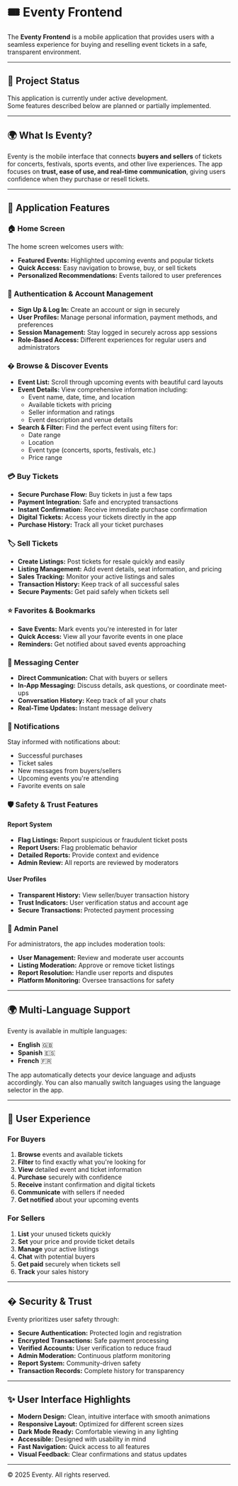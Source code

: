# 🎟️ Eventy Frontend

The **Eventy Frontend** is a mobile application that provides users with a seamless experience for buying and reselling event tickets in a safe, transparent environment.

---

## 🚧 Project Status

This application is currently under active development.  
Some features described below are planned or partially implemented.

---

## 🌍 What Is Eventy?

Eventy is the mobile interface that connects **buyers and sellers** of tickets for concerts, festivals, sports events, and other live experiences. The app focuses on **trust, ease of use, and real-time communication**, giving users confidence when they purchase or resell tickets.

---

## 📱 Application Features

### 🏠 Home Screen
The home screen welcomes users with:
- **Featured Events:** Highlighted upcoming events and popular tickets
- **Quick Access:** Easy navigation to browse, buy, or sell tickets
- **Personalized Recommendations:** Events tailored to user preferences

### 🔐 Authentication & Account Management
- **Sign Up & Log In:** Create an account or sign in securely
- **User Profiles:** Manage personal information, payment methods, and preferences
- **Session Management:** Stay logged in securely across app sessions
- **Role-Based Access:** Different experiences for regular users and administrators

### � Browse & Discover Events
- **Event List:** Scroll through upcoming events with beautiful card layouts
- **Event Details:** View comprehensive information including:
  - Event name, date, time, and location
  - Available tickets with pricing
  - Seller information and ratings
  - Event description and venue details
- **Search & Filter:** Find the perfect event using filters for:
  - Date range
  - Location
  - Event type (concerts, sports, festivals, etc.)
  - Price range

### 💳 Buy Tickets
- **Secure Purchase Flow:** Buy tickets in just a few taps
- **Payment Integration:** Safe and encrypted transactions
- **Instant Confirmation:** Receive immediate purchase confirmation
- **Digital Tickets:** Access your tickets directly in the app
- **Purchase History:** Track all your ticket purchases

### 🏷️ Sell Tickets
- **Create Listings:** Post tickets for resale quickly and easily
- **Listing Management:** Add event details, seat information, and pricing
- **Sales Tracking:** Monitor your active listings and sales
- **Transaction History:** Keep track of all successful sales
- **Secure Payments:** Get paid safely when tickets sell

### ⭐ Favorites & Bookmarks
- **Save Events:** Mark events you're interested in for later
- **Quick Access:** View all your favorite events in one place
- **Reminders:** Get notified about saved events approaching

### 💬 Messaging Center
- **Direct Communication:** Chat with buyers or sellers
- **In-App Messaging:** Discuss details, ask questions, or coordinate meet-ups
- **Conversation History:** Keep track of all your chats
- **Real-Time Updates:** Instant message delivery

### 🔔 Notifications
Stay informed with notifications about:
- Successful purchases
- Ticket sales
- New messages from buyers/sellers
- Upcoming events you're attending
- Favorite events on sale

### 🛡️ Safety & Trust Features

#### Report System
- **Flag Listings:** Report suspicious or fraudulent ticket posts
- **Report Users:** Flag problematic behavior
- **Detailed Reports:** Provide context and evidence
- **Admin Review:** All reports are reviewed by moderators

#### User Profiles
- **Transparent History:** View seller/buyer transaction history
- **Trust Indicators:** User verification status and account age
- **Secure Transactions:** Protected payment processing

### 👑 Admin Panel
For administrators, the app includes moderation tools:
- **User Management:** Review and moderate user accounts
- **Listing Moderation:** Approve or remove ticket listings
- **Report Resolution:** Handle user reports and disputes
- **Platform Monitoring:** Oversee transactions for safety

---

## 🌍 Multi-Language Support

Eventy is available in multiple languages:
- **English** 🇬🇧
- **Spanish** 🇪🇸
- **French** 🇫🇷

The app automatically detects your device language and adjusts accordingly. You can also manually switch languages using the language selector in the app.

---

## 👥 User Experience

### For Buyers
1. **Browse** events and available tickets
2. **Filter** to find exactly what you're looking for
3. **View** detailed event and ticket information
4. **Purchase** securely with confidence
5. **Receive** instant confirmation and digital tickets
6. **Communicate** with sellers if needed
7. **Get notified** about your upcoming events

### For Sellers
1. **List** your unused tickets quickly
2. **Set** your price and provide ticket details
3. **Manage** your active listings
4. **Chat** with potential buyers
5. **Get paid** securely when tickets sell
6. **Track** your sales history

---

## � Security & Trust

Eventy prioritizes user safety through:
- **Secure Authentication:** Protected login and registration
- **Encrypted Transactions:** Safe payment processing
- **Verified Accounts:** User verification to reduce fraud
- **Admin Moderation:** Continuous platform monitoring
- **Report System:** Community-driven safety
- **Transaction Records:** Complete history for transparency

---

## ✨ User Interface Highlights

- **Modern Design:** Clean, intuitive interface with smooth animations
- **Responsive Layout:** Optimized for different screen sizes
- **Dark Mode Ready:** Comfortable viewing in any lighting
- **Accessible:** Designed with usability in mind
- **Fast Navigation:** Quick access to all features
- **Visual Feedback:** Clear confirmations and status updates

---

© 2025 Eventy. All rights reserved.
